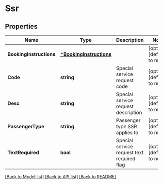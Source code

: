 # Ssr

## Properties
Name | Type | Description | Notes
------------ | ------------- | ------------- | -------------
**BookingInstructions** | [***BookingInstructions**](BookingInstructions.md) |  | [optional] [default to null]
**Code** | **string** | Special service request code | [optional] [default to null]
**Desc** | **string** | Special service request description | [optional] [default to null]
**PassengerType** | **string** | Passenger type SSR applies to | [optional] [default to null]
**TextRequired** | **bool** | Special service request text required flag | [optional] [default to null]

[[Back to Model list]](../README.md#documentation-for-models) [[Back to API list]](../README.md#documentation-for-api-endpoints) [[Back to README]](../README.md)


